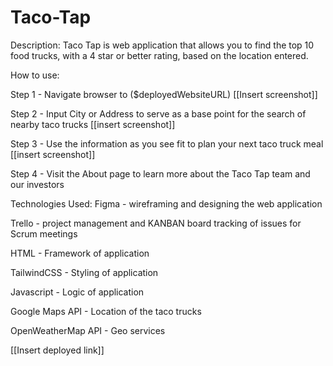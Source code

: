 # Taco-Tap

Description:
Taco Tap is web application that allows you to find the top 10 food trucks, with a 4 star or better rating, based on the location entered. 


How to use: 

Step 1 - Navigate browser to ($deployedWebsiteURL)
[[Insert screenshot]]

Step 2 - Input City or Address to serve as a base point for the search of nearby taco trucks
[[insert screenshot]]

Step 3 - Use the information as you see fit to plan your next taco truck meal
[[insert screenshot]]

Step 4 - Visit the About page to learn more about the Taco Tap team and our investors


Technologies Used:
Figma - wireframing and designing the web application

Trello - project management and KANBAN board tracking of issues for Scrum meetings

HTML - Framework of application

TailwindCSS - Styling of application

Javascript - Logic of application

Google Maps API - Location of the taco trucks

OpenWeatherMap API - Geo services

[[Insert deployed link]]

